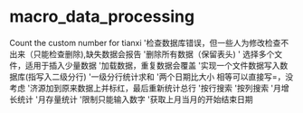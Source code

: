 # macro_data_processing
Count the custom number for tianxi
 '检查数据库错误，但一些人为修改检查不出来（只能检查删除),缺失数据会报告
 '删除所有数据（保留表头)
 ' 选择多个文件，适用于插入少量数据
 '加载数据，重复数据会覆盖
 '实现一个文件数据写入数据库(指写入二级分行)
 '一级分行统计求和
 '两个日期比大小 相等可以直接写=，没考虑
 '济源加到原来数据上并标红，最后重新统计总行
 '按行搜索
 '按列搜索
 '月增长统计
 '月存量统计
 '限制只能输入数字
 '获取上月当月的开始结束日期
